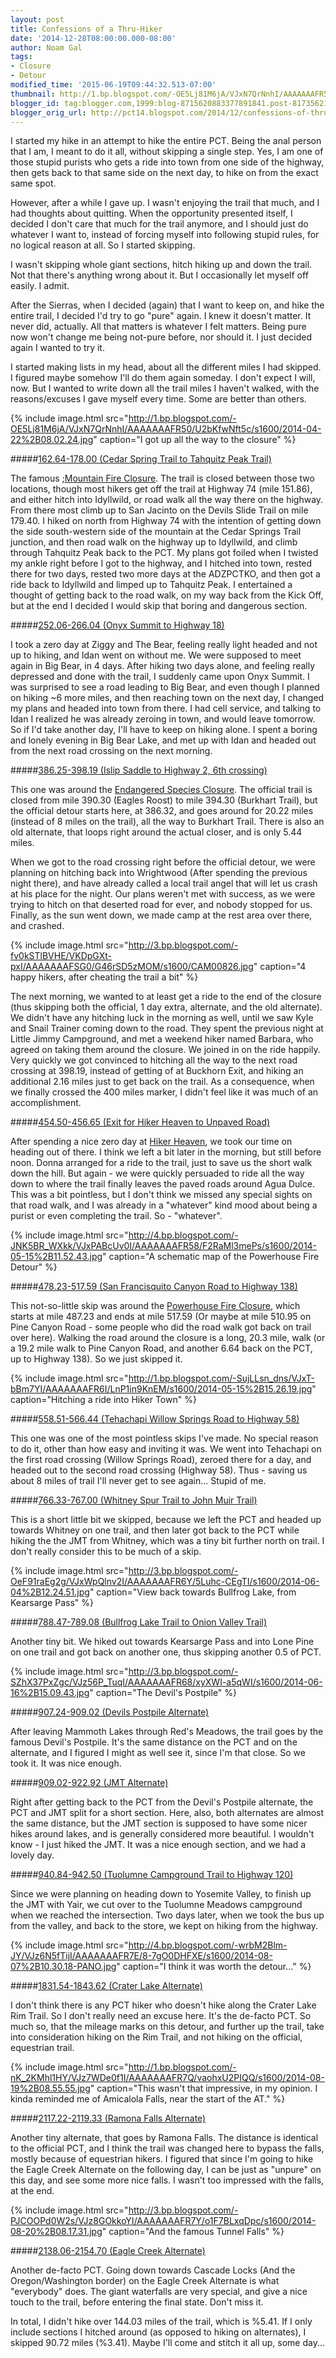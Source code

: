 ```yaml
---
layout: post
title: Confessions of a Thru-Hiker
date: '2014-12-28T08:00:00.000-08:00'
author: Noam Gal
tags:
- Closure
- Detour
modified_time: '2015-06-19T09:44:32.513-07:00'
thumbnail: http://1.bp.blogspot.com/-OE5Lj81M6jA/VJxN7QrNnhI/AAAAAAAFR50/U2bKfwNft5c/s72-c/2014-04-22%2B08.02.24.jpg
blogger_id: tag:blogger.com,1999:blog-8715620883377891841.post-8173562138079114821
blogger_orig_url: http://pct14.blogspot.com/2014/12/confessions-of-thru-hiker.html
---
```


I started my hike in an attempt to hike the entire PCT. Being the anal person that I am, I meant to do it all, without skipping a single step. Yes, I am one of those stupid purists who gets a ride into town from one side of the highway, then gets back to that same side on the next day, to hike on from the exact same spot.

However, after a while I gave up. I wasn't enjoying the trail that much, and I had thoughts about quitting. When the opportunity presented itself, I decided I don't care that much for the trail anymore, and I should just do whatever I want to, instead of forcing myself into following stupid rules, for no logical reason at all. So I started skipping.

I wasn't skipping whole giant sections, hitch hiking up and down the trail. Not that there's anything wrong about it. But I occasionally let myself off easily. I admit.

After the Sierras, when I decided (again) that I want to keep on, and hike the entire trail, I decided I'd try to go "pure" again. I knew it doesn't matter. It never did, actually. All that matters is whatever I felt matters. Being pure now won't change me being not-pure before, nor should it. I just decided again I wanted to try it.

I started making lists in my head, about all the different miles I had skipped. I figured maybe somehow I'll do them again someday. I don't expect I will, now. But I wanted to write down all the trail miles I haven't walked, with the reasons/excuses I gave myself every time. Some are better than others.

{% include image.html src="http://1.bp.blogspot.com/-OE5Lj81M6jA/VJxN7QrNnhI/AAAAAAAFR50/U2bKfwNft5c/s1600/2014-04-22%2B08.02.24.jpg" caption="I got up all the way to the closure" %}

#####[162.64-178.00 (Cedar Spring Trail to Tahquitz Peak Trail)](http://pct14.blogspot.com/2014/04/day-11-campsite-161-to-idyllwild.html)

The famous ;[Mountain Fire Closure](http://www.pcta.org/discover-the-trail/trail-condition/pct-closed-on-mt-san-jacinto/). The trail is closed between those two locations, though most hikers get off the trail at Highway 74 (mile 151.86), and either hitch into Idyllwild, or road walk all the way there on the highway. From there most climb up to San Jacinto on the Devils Slide Trail on mile 179.40. I hiked on north from Highway 74 with the intention of getting down the side south-western side of the mountain at the Cedar Springs Trail junction, and then road walk on the highway up to Idyllwild, and climb through Tahquitz Peak back to the PCT. My plans got foiled when I twisted my ankle right before I got to the highway, and I hitched into town, rested there for two days, rested two more days at the ADZPCTKO, and then got a ride back to Idyllwild and limped up to Tahquitz Peak. I entertained a thought of getting back to the road walk, on my way back from the Kick Off, but at the end I decided I would skip that boring and dangerous section.

#####[252.06-266.04 (Onyx Summit to Highway 18)](http://pct14.blogspot.com/2014/05/day-21-pct-mile-240-to-big-bear.html)

I took a zero day at Ziggy and The Bear, feeling really light headed and not up to hiking, and Idan went on without me. We were supposed to meet again in Big Bear, in 4 days. After hiking two days alone, and feeling really depressed and done with the trail, I suddenly came upon Onyx Summit. I was surprised to see a road leading to Big Bear, and even though I planned on hiking ~6 more miles, and then reaching town on the next day, I changed my plans and headed into town from there. I had cell service, and talking to Idan I realized he was already zeroing in town, and would leave tomorrow. So if I'd take another day, I'll have to keep on hiking alone. I spent a boring and lonely evening in Big Bear Lake, and met up with Idan and headed out from the next road crossing on the next morning.

#####[386.25-398.19 (Islip Saddle to Highway 2, 6th crossing)](http://pct14.blogspot.com/2014/05/day-29-pct-mile-284-to-fire-station-at.html)

This one was around the [Endangered Species Closure](http://www.pcta.org/discover-the-trail/trail-condition/angeles-nf-endangered-species-closure/). The official trail is closed from mile 390.30 (Eagles Roost) to mile 394.30 (Burkhart Trail), but the official detour starts here, at 386.32, and goes around for 20.22 miles (instead of 8 miles on the trail), all the way to Burkhart Trail. There is also an old alternate, that loops right around the actual closer, and is only 5.44 miles.

When we got to the road crossing right before the official detour, we were planning on hitching back into Wrightwood (After spending the previous night there), and have already called a local trail angel that will let us crash at his place for the night. Our plans weren't met with success, as we were trying to hitch on that deserted road for ever, and nobody stopped for us. Finally, as the sun went down, we made camp at the rest area over there, and crashed.

{% include image.html src="http://3.bp.blogspot.com/-fv0kSTlBVHE/VKDpGXt-pxI/AAAAAAAFSG0/G46rSD5zMOM/s1600/CAM00826.jpg" caption="4 happy hikers, after cheating the trail a bit" %}

The next morning, we wanted to at least get a ride to the end of the closure (thus skipping both the official, 1 day extra, alternate, and the old alternate). We didn't have any hitching luck in the morning as well, until we saw Kyle and Snail Trainer coming down to the road. They spent the previous night at Little Jimmy Campground, and met a weekend hiker named Barbara, who agreed on taking them around the closure. We joined in on the ride happily. Very quickly we got convinced to hitching all the way to the next road crossing at 398.19, instead of getting of at Buckhorn Exit, and hiking an additional 2.16 miles just to get back on the trail. As a consequence, when we finally crossed the 400 miles marker, I didn't feel like it was much of an accomplishment.

#####[454.50-456.65 (Exit for Hiker Heaven to Unpaved Road)](http://pct14.blogspot.com/2014/05/day-33-hiker-heaven-to-oasis-cache.html)

After spending a nice zero day at [Hiker Heaven](http://www.hikerheaven.com/), we took our time on heading out of there. I think we left a bit later in the morning, but still before noon. Donna arranged for a ride to the trail, just to save us the short walk down the hill. But again - we were quickly persuaded to ride all the way down to where the trail finally leaves the paved roads around Agua Dulce. This was a bit pointless, but I don't think we missed any special sights on that road walk, and I was already in a "whatever" kind mood about being a purist or even completing the trail. So - "whatever".

{% include image.html src="http://4.bp.blogspot.com/-JNK5BR_WXkk/VJxPABcUv0I/AAAAAAAFR58/F2RaMl3mePs/s1600/2014-05-15%2B11.52.43.jpg" caption="A schematic map of the Powerhouse Fire Detour" %}

#####[478.23-517.59 (San Francisquito Canyon Road to Highway 138)](http://pct14.blogspot.com/2014/05/day-34-oasis-cache-to-middle-of-mojave.html)

This not-so-little skip was around the [Powerhouse Fire Closure](http://www.pcta.org/discover-the-trail/trail-condition/powerhouse-fire-closure/), which starts at mile 487.23 and ends at mile 517.59 (Or maybe at mile 510.95 on Pine Canyon Road - some people who did the road walk got back on trail over here). Walking the road around the closure is a long, 20.3 mile, walk (or a 19.2 mile walk to Pine Canyon Road, and another 6.64 back on the PCT, up to Highway 138). So we just skipped it.

{% include image.html src="http://1.bp.blogspot.com/-SujLLsn_dns/VJxT-bBm7YI/AAAAAAAFR6I/LnP1in9KnEM/s1600/2014-05-15%2B15.26.19.jpg" caption="Hitching a ride into Hiker Town" %}

#####[558.51-566.44 (Tehachapi Willow Springs Road to Highway 58)](http://pct14.blogspot.com/2014/05/day-38-tehachapi-to-golden-oaks-spring.html)

This one was one of the most pointless skips I've made. No special reason to do it, other than how easy and inviting it was. We went into Tehachapi on the first road crossing (Willow Springs Road), zeroed there for a day, and headed out to the second road crossing (Highway 58). Thus - saving us about 8 miles of trail I'll never get to see again... Stupid of me.

#####[766.33-767.00 (Whitney Spur Trail to John Muir Trail) ](http://pct14.blogspot.com/2014/06/day-53-crabtree-meadows-to-campsite-at.html)

This is a short little bit we skipped, because we left the PCT and headed up towards Whitney on one trail, and then later got back to the PCT while hiking the the JMT from Whitney, which was a tiny bit further north on trail. I don't really consider this to be much of a skip.

{% include image.html src="http://3.bp.blogspot.com/-OeF91raEg2g/VJxWpQlnv2I/AAAAAAAFR6Y/5Luhc-CEgTI/s1600/2014-06-04%2B12.24.51.jpg" caption="View back towards Bullfrog Lake, from Kearsarge Pass" %}

#####[788.47-789.08 (Bullfrog Lake Trail to Onion Valley Trail)](http://pct14.blogspot.com/2014/06/day-56-lone-pine-to-cs790.html)

Another tiny bit. We hiked out towards Kearsarge Pass and into Lone Pine on one trail and got back on another one, thus skipping another 0.5 of PCT.

{% include image.html src="http://3.bp.blogspot.com/-SZhX37PxZgc/VJz56P_TuqI/AAAAAAAFR68/xyXWI-a5qWI/s1600/2014-06-16%2B15.09.43.jpg" caption="The Devil's Postpile" %}

#####[907.24-909.02 (Devils Postpile Alternate)](http://pct14.blogspot.com/2014/06/day-66-mammoth-lakes-to-gladys-lake.html)

After leaving Mammoth Lakes through Red's Meadows, the trail goes by the famous Devil's Postpile. It's the same distance on the PCT and on the alternate, and I figured I might as well see it, since I'm that close. So we took it. It was nice enough.

#####[909.02-922.92 (JMT Alternate)](http://pct14.blogspot.com/2014/06/day-66-mammoth-lakes-to-gladys-lake.html)

Right after getting back to the PCT from the Devil's Postpile alternate, the PCT and JMT split for a short section. Here, also, both alternates are almost the same distance, but the JMT section is supposed to have some nicer hikes around lakes, and is generally considered more beautiful. I wouldn't know - I just hiked the JMT. It was a nice enough section, and we had a lovely day.

#####[940.84-942.50 (Tuolumne Campground Trail to Highway 120)](http://pct14.blogspot.com/2014/06/day-71-curry-village-to-mccabe-creek.html)

Since we were planning on heading down to Yosemite Valley, to finish up the JMT with Yair, we cut over to the Tuolumne Meadows campground when we reached the intersection. Two days later, when we took the bus up from the valley, and back to the store, we kept on hiking from the highway.

{% include image.html src="http://4.bp.blogspot.com/-wrbM2Blm-JY/VJz6N5fTijI/AAAAAAAFR7E/8-7gO0DHFXE/s1600/2014-08-07%2B10.30.18-PANO.jpg" caption="I think it was worth the detour..." %}

#####[1831.54-1843.62 (Crater Lake Alternate)](http://pct14.blogspot.com/2014/08/day-118-mazama-village-to-thielsen-creek.html)

I don't think there is any PCT hiker who doesn't hike along the Crater Lake Rim Trail. So I don't really need an excuse here. It's the de-facto PCT. So much so, that the mileage marks on this detour, and further up the trail, take into consideration hiking on the Rim Trail, and not hiking on the official, equestrian trail.

{% include image.html src="http://1.bp.blogspot.com/-nK_2KMhl1HY/VJz7WDe0f1I/AAAAAAAFR7Q/vaohxU2PIQQ/s1600/2014-08-19%2B08.55.55.jpg" caption="This wasn't that impressive, in my opinion. I kinda reminded me of Amicalola Falls, near the start of the AT." %}

#####[2117.22-2119.33 (Ramona Falls Alternate)](http://pct14.blogspot.com/2014/08/day-130-sandy-river-to-indian-spring.html)

Another tiny alternate, that goes by Ramona Falls. The distance is identical to the official PCT, and I think the trail was changed here to bypass the falls, mostly because of equestrian hikers. I figured that since I'm going to hike the Eagle Creek Alternate on the following day, I can be just as "unpure" on this day, and see some more nice falls. I wasn't too impressed with the falls, at the end.

{% include image.html src="http://3.bp.blogspot.com/-PJCOOPd0W2s/VJz8GOkkoYI/AAAAAAAFR7Y/o1F7BLxqDpc/s1600/2014-08-20%2B08.17.31.jpg" caption="And the famous Tunnel Falls" %}

#####[2138.06-2154.70 (Eagle Creek Alternate)](http://pct14.blogspot.com/2014/08/day-131-indian-spring-campground-to.html)

Another de-facto PCT. Going down towards Cascade Locks (And the Oregon/Washington border) on the Eagle Creek Alternate is what "everybody" does. The giant waterfalls are very special, and give a nice touch to the trail, before entering the final state. Don't miss it.

In total, I didn't hike over 144.03 miles of the trail, which is %5.41. If I only include sections I hitched around (as opposed to hiking on alternates), I skipped 90.72 miles (%3.41). Maybe I'll come and stitch it all up, some day...
